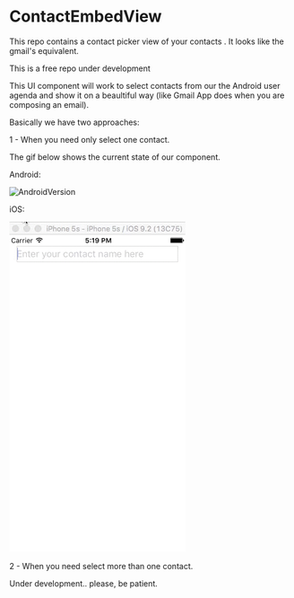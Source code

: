 # ContactEmbedView
This repo contains a contact picker view of your contacts . It looks like the gmail's equivalent.

This is a free repo under development


This UI component will work to select contacts from our the Android user agenda and show it on a beaultiful way (like Gmail App does when you are composing an email).

Basically we have two approaches:

1 - When you need only select one contact.

The gif below shows the current state of our component.

Android:

![AndroidVersion](https://github.com/sergiosilvajr/ContactEmbedView/blob/master/CustomView/app/repoimgfiles/component.gif)

iOS: 

![iOSVersion](https://github.com/sergiosilvajr/ContactEmbedView/blob/master/customswift/customswift/Screen_Recording.gif)

2 -  When you need select more than one contact.

Under development.. please, be patient.

